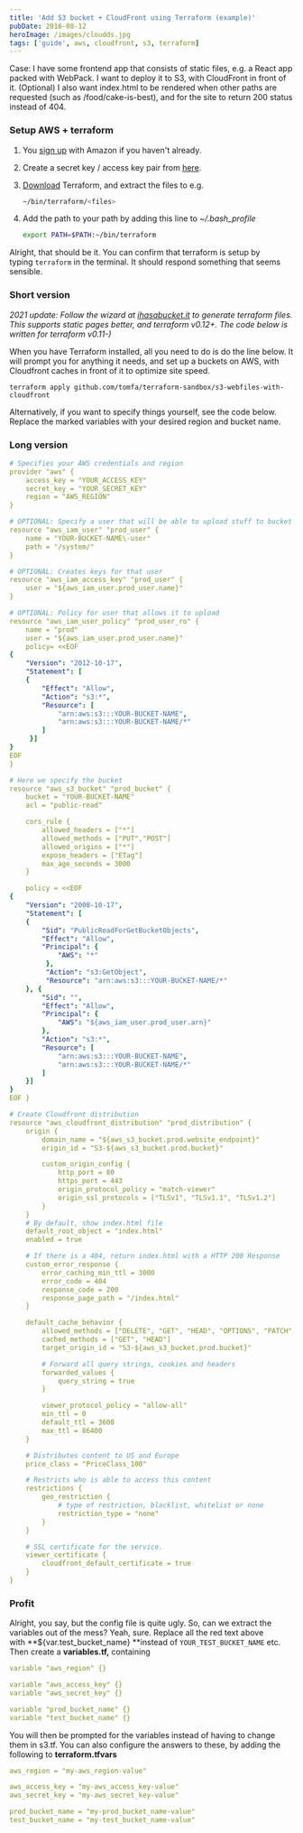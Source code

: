 ```yaml
---
title: 'Add S3 bucket + CloudFront using Terraform (example)'
pubDate: 2016-08-12
heroImage: /images/cloudds.jpg
tags: ['guide', aws, cloudfront, s3, terraform]
---
```


Case: I have some frontend app that consists of static files, e.g. a React app packed with WebPack. I want to deploy it to S3, with CloudFront in front of it. (Optional) I also want index.html to be rendered when other paths are requested (such as /food/cake-is-best), and for the site to return 200 status instead of 404.

### Setup AWS + terraform

1.  You [sign up](http://aws.amazon.com/s3/) with Amazon if you haven't already.

2.  Create a secret key / access key pair from [here](https://console.aws.amazon.com/iam/home?#security_credential).

3.  [Download](https://terraform.io/downloads.html) Terraform, and extract the files to e.g.
    ```bash
    ~/bin/terraform/<files>
    ```
4.  Add the path to your path by adding this line to _~/.bash_profile_
    ```bash
    export PATH=$PATH:~/bin/terraform
    ```

Alright, that should be it. You can confirm that terraform is setup by typing `terraform` in the terminal. It should respond something that seems sensible.

### Short version

_2021 update: Follow the wizard at [ihasabucket.it](https://ihasabucket.it/) to generate terraform files. This supports static pages better, and terraform v0.12+. The code below is written for terraform v0.11-)_

When you have Terraform installed, all you need to do is do the line below. It will prompt you for anything it needs, and set up a buckets on AWS, with Cloudfront caches in front of it to optimize site speed.

```
terraform apply github.com/tomfa/terraform-sandbox/s3-webfiles-with-cloudfront
```

Alternatively, if you want to specify things yourself, see the code below. Replace the marked variables with your desired region and bucket name.

### Long version

```yaml
# Specifies your AWS credentials and region
provider "aws" {
    access_key = "YOUR_ACCESS_KEY"
    secret_key = "YOUR_SECRET_KEY"
    region = "AWS_REGION"
}

# OPTIONAL: Specify a user that will be able to upload stuff to bucket
resource "aws_iam_user" "prod_user" {
    name = "YOUR-BUCKET-NAME\-user"
    path = "/system/"
}

# OPTIONAL: Creates keys for that user
resource "aws_iam_access_key" "prod_user" {
    user = "${aws_iam_user.prod_user.name}"
}

# OPTIONAL: Policy for user that allows it to upload
resource "aws_iam_user_policy" "prod_user_ro" {
    name = "prod"
    user = "${aws_iam_user.prod_user.name}"
    policy= <<EOF
{
    "Version": "2012-10-17",
    "Statement": [
    {
        "Effect": "Allow",
        "Action": "s3:*",
        "Resource": [
            "arn:aws:s3:::YOUR-BUCKET-NAME",
            "arn:aws:s3:::YOUR-BUCKET-NAME/*"
        ]
     }]
}
EOF
}

# Here we specify the bucket
resource "aws_s3_bucket" "prod_bucket" {
    bucket = "YOUR-BUCKET-NAME"
    acl = "public-read"

    cors_rule {
        allowed_headers = ["*"]
        allowed_methods = ["PUT","POST"]
        allowed_origins = ["*"]
        expose_headers = ["ETag"]
        max_age_seconds = 3000
    }

    policy = <<EOF
{
    "Version": "2008-10-17",
    "Statement": [
    {
        "Sid": "PublicReadForGetBucketObjects",
        "Effect": "Allow",
        "Principal": {
            "AWS": "*"
         },
         "Action": "s3:GetObject",
         "Resource": "arn:aws:s3:::YOUR-BUCKET-NAME/*"
    }, {
        "Sid": "",
        "Effect": "Allow",
        "Principal": {
            "AWS": "${aws_iam_user.prod_user.arn}"
        },
        "Action": "s3:*",
        "Resource": [
            "arn:aws:s3:::YOUR-BUCKET-NAME",
            "arn:aws:s3:::YOUR-BUCKET-NAME/*"
        ]
    }]
}
EOF }

# Create Cloudfront distribution
resource "aws_cloudfront_distribution" "prod_distribution" {
    origin {
        domain_name = "${aws_s3_bucket.prod.website_endpoint}"
        origin_id = "S3-${aws_s3_bucket.prod.bucket}"

        custom_origin_config {
            http_port = 80
            https_port = 443
            origin_protocol_policy = "match-viewer"
            origin_ssl_protocols = ["TLSv1", "TLSv1.1", "TLSv1.2"]
        }
    }
    # By default, show index.html file
    default_root_object = "index.html"
    enabled = true

    # If there is a 404, return index.html with a HTTP 200 Response
    custom_error_response {
        error_caching_min_ttl = 3000
        error_code = 404
        response_code = 200
        response_page_path = "/index.html"
    }

    default_cache_behavior {
        allowed_methods = ["DELETE", "GET", "HEAD", "OPTIONS", "PATCH", "POST", "PUT"]
        cached_methods = ["GET", "HEAD"]
        target_origin_id = "S3-${aws_s3_bucket.prod.bucket}"

        # Forward all query strings, cookies and headers
        forwarded_values {
            query_string = true
        }

        viewer_protocol_policy = "allow-all"
        min_ttl = 0
        default_ttl = 3600
        max_ttl = 86400
    }

    # Distributes content to US and Europe
    price_class = "PriceClass_100"

    # Restricts who is able to access this content
    restrictions {
        geo_restriction {
            # type of restriction, blacklist, whitelist or none
            restriction_type = "none"
        }
    }

    # SSL certificate for the service.
    viewer_certificate {
        cloudfront_default_certificate = true
    }
}
```

### Profit

Alright, you say, but the config file is quite ugly. So, can we extract the variables out of the mess? Yeah, sure. Replace all the red text above with **${var.test_bucket_name} **instead of `YOUR_TEST_BUCKET_NAME` etc. Then create a **variables.tf,** containing

```yaml
variable "aws_region" {}

variable "aws_access_key" {}
variable "aws_secret_key" {}

variable "prod_bucket_name" {}
variable "test_bucket_name" {}
```

You will then be prompted for the variables instead of having to change them in s3.tf. You can also configure the answers to these, by adding the following to **terraform.tfvars**

```yaml
aws_region = "my-aws_region-value"

aws_access_key = "my-aws_access_key-value"
aws_secret_key = "my-aws_secret_key-value"

prod_bucket_name = "my-prod_bucket_name-value"
test_bucket_name = "my-test_bucket_name-value"
```
